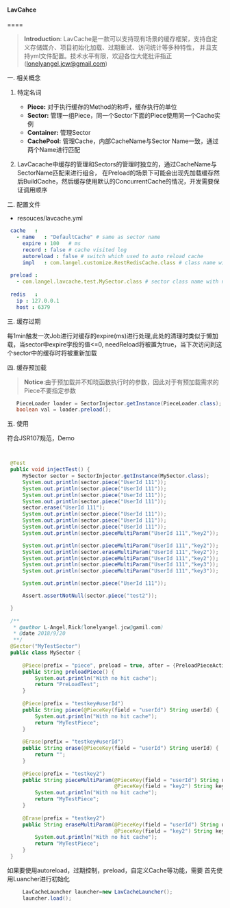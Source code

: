 #### LavCahce
====

> **Introduction**:  LavCache是一款可以支持现有场景的缓存框架，支持自定义存储媒介、项目初始化加载、过期重试、访问统计等多种特性，
> 并且支持yml文件配置。技术水平有限，欢迎各位大佬批评指正([lonelyangel.jcw@gmail.com](mailto:lonelyangel.jcw@gmail.com))

一. 相关概念
  1. 特定名词
  
     - **Piece:** 对于执行缓存的Method的称呼，缓存执行的单位
     - **Sector:** 管理一组Piece，同一个Sector下面的Piece使用同一个Cache实例
     - **Container:** 管理Sector 
     - **CachePool:** 管理Cache，内部CacheName与Sector Name一致，通过两个Name进行匹配
  2. LavCacache中缓存的管理和Sectors的管理时独立的，通过CacheName与SectorName匹配来进行组合，
    在Preload的场景下可能会出现先加载缓存然后BuildCache，然后缓存使用默认的ConcurrentCache的情况，开发需要保证调用顺序
  
二. 配置文件
    
  * resouces/lavcache.yml
   ```yaml
    cache   :
      - name   : "DefaultCache" # same as sector name
        expire : 100   # ms
        record : false # cache visited log
        autoreload : false # switch which used to auto reload cache
        impl   : com.langel.customize.RestRedisCache.class # class name with implement Cache interface.
    
    preload :
      - com.langel.lavcache.test.MySector.class # sector class name with need preload
    
    redis   :
      ip : 127.0.0.1
      host : 6379
  ```
  
三. 缓存过期

  每1min触发一次Job进行对缓存的expire(ms)进行处理,此处的清理时类似于懒加载，当sector中expire字段的值<=0,
  needReload将被置为true，当下次访问到这个sector中的缓存时将被重新加载  

四. 缓存预加载

   > **Notice**:由于预加载并不知晓函数执行时的参数，因此对于有预加载需求的Piece不要指定参数 
   
   ```java
      PieceLoader loader = SectorInjector.getInstance(PieceLoader.class);
      boolean val = loader.preload();
   ```
五. 使用
    
   符合JSR107规范，Demo
   ```java
   
   
    @Test
    public void injectTest() {
        MySector sector = SectorInjector.getInstance(MySector.class);
        System.out.println(sector.piece("UserId 111"));
        System.out.println(sector.piece("UserId 111"));
        System.out.println(sector.piece("UserId 111"));
        System.out.println(sector.piece("UserId 111"));
        sector.erase("UserId 111");
        System.out.println(sector.piece("UserId 111"));
        System.out.println(sector.piece("UserId 111"));
        System.out.println(sector.piece("UserId 111"));
        System.out.println(sector.pieceMultiParam("UserId 111","key2"));

        System.out.println(sector.pieceMultiParam("UserId 111","key2"));
        System.out.println(sector.eraseMultiParam("UserId 111","key2"));
        System.out.println(sector.pieceMultiParam("UserId 111","key2"));
        System.out.println(sector.pieceMultiParam("UserId 111","key3"));
        System.out.println(sector.pieceMultiParam("UserId 111","key3"));

        System.out.println(sector.piece("UserId 111"));

        Assert.assertNotNull(sector.piece("test2"));

    }
    
    /**
     * @author L-Angel,Rick(lonelyangel.jcw@gamil.com)
     * @date 2018/9/20
     **/
    @Sector("MyTestSector")
    public class MySector {
    
        @Piece(prefix = "piece", preload = true, after = {PreloadPieceAction.class})
        public String preloadPiece() {
            System.out.println("With no hit cache");
            return "PreLoadTest";
        }
    
        @Piece(prefix = "testkey#userId")
        public String piece(@PieceKey(field = "userId") String userId) {
            System.out.println("With no hit cache");
            return "MyTestPiece";
        }
    
        @Erase(prefix = "testkey#userId")
        public String erase(@PieceKey(field = "userId") String userId) {
            return "";
        }
    
        @Piece(prefix = "testkey2")
        public String pieceMultiParam(@PieceKey(field = "userId") String userId,
                                      @PieceKey(field = "key2") String keys) {
            System.out.println("With no hit cache");
            return "MyTestPiece";
        }
    
        @Erase(prefix = "testkey2")
        public String eraseMultiParam(@PieceKey(field = "userId") String userId,
                                      @PieceKey(field = "key2") String keys) {
            System.out.println("With no hit cache");
            return "MyTestPiece";
        }
    }
   ```  
   如果要使用autoreload，过期控制，preload，自定义Cache等功能，需要
   首先使用Luancher进行初始化
   
   ```java
        LavCacheLauncher launcher=new LavCacheLauncher();
        launcher.load();
   ```

 